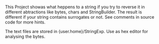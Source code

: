 This Project showas what heppens to a string if you try to reverse it in different abtractions like bytes, chars and StringBuilder. The result is different if your string contains surrogates or not. See comments in source code for more hints.

The text files are stored in {user.home}/StringExp. Use as hex editor for analysing the bytes.
